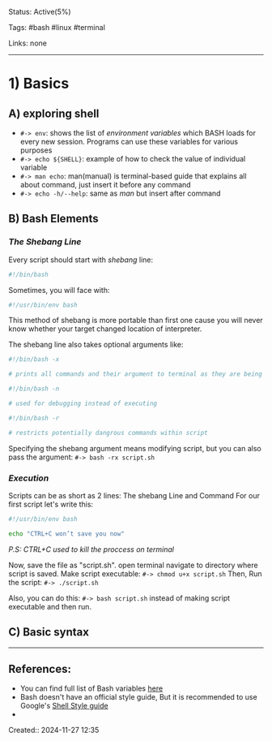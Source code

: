 Status: Active(5%)

Tags: #bash #linux #terminal

Links: none
___

# 1) Basics

## A) exploring shell
- `#-> env`: shows the list of *environment variables* which BASH loads for every new session. Programs can use these variables for various purposes
- `#-> echo ${SHELL}`: example of how to check the value of individual variable
- `#-> man echo`: man(manual) is terminal-based guide that explains all about command, just insert it before any command
- `#-> echo -h/--help`: same as *man* but insert after command

## B) Bash Elements
### _The Shebang Line_
 Every script should start with _shebang_ line:
 ```bash
 #!/bin/bash
```
Sometimes, you will face with:
```bash
#!/usr/bin/env bash
```
This method of shebang is more portable than first one cause you will never know whether your target changed location of interpreter.

The shebang line also takes optional arguments like:
```bash
#!/bin/bash -x

# prints all commands and their argument to terminal as they are being executed
```

```bash
#!/bin/bash -n

# used for debugging instead of executing
```

```bash
#!/bin/bash -r

# restricts potentially dangrous commands within script
```

Specifying the shebang argument means modifying script, but you can also pass the argument:
`#-> bash -rx script.sh`

### _Execution_

Scripts can be as short as 2 lines: The shebang Line and Command
For our first script let's write this:
```bash
#!/usr/bin/env bash

echo "CTRL+C won’t save you now"
```
_P.S: CTRL+C used to kill the proccess on terminal_

Now, save the file as "script.sh".
open terminal navigate to directory where script is saved.
Make script executable: `#-> chmod u+x script.sh`
Then, Run the script: `#-> ./script.sh`

Also, you can do this: `#-> bash script.sh` instead of making script executable and then run.

## C) Basic syntax

___
## References:
- You can find full list of Bash variables [here](https://www.gnu.org/software/bash/manual/html_node/Bash-Variables.html)
- Bash doesn't have an official style guide, But it is recommended to use Google's [Shell Style guide](https://google.github.io/styleguide/shellguide.html)
- 

Created:: 2024-11-27 12:35
